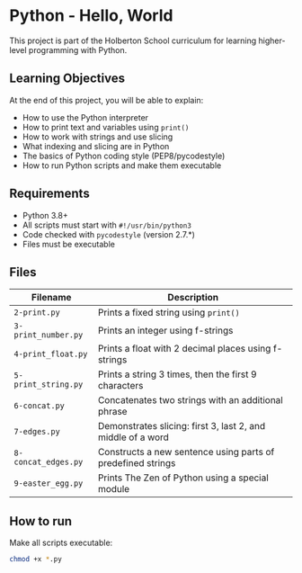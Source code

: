 # Python - Hello, World

This project is part of the Holberton School curriculum for learning higher-level programming with Python.

## Learning Objectives

At the end of this project, you will be able to explain:

- How to use the Python interpreter
- How to print text and variables using `print()`
- How to work with strings and use slicing
- What indexing and slicing are in Python
- The basics of Python coding style (PEP8/pycodestyle)
- How to run Python scripts and make them executable

## Requirements

- Python 3.8+
- All scripts must start with `#!/usr/bin/python3`
- Code checked with `pycodestyle` (version 2.7.*)
- Files must be executable

## Files

| Filename              | Description                                       |
|-----------------------|---------------------------------------------------|
| `2-print.py`          | Prints a fixed string using `print()`            |
| `3-print_number.py`   | Prints an integer using f-strings                |
| `4-print_float.py`    | Prints a float with 2 decimal places using f-strings |
| `5-print_string.py`   | Prints a string 3 times, then the first 9 characters |
| `6-concat.py`         | Concatenates two strings with an additional phrase |
| `7-edges.py`          | Demonstrates slicing: first 3, last 2, and middle of a word |
| `8-concat_edges.py`   | Constructs a new sentence using parts of predefined strings |
| `9-easter_egg.py`     | Prints The Zen of Python using a special module  |

## How to run

Make all scripts executable:

```bash
chmod +x *.py
